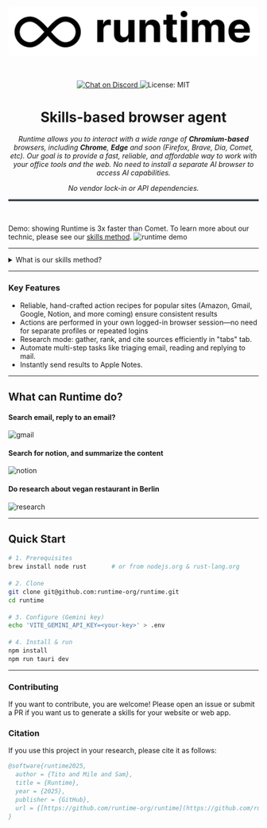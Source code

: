 <a id="top"></a>

<img src="./public/logo/logo_runtime.png" alt="Runtime" width="full" style="border-radius: 5px;"/>

<div style="height: 32px;"></div>

<p align="center">
  <a href="https://discord.gg/AN4WZYXqR4">
    <img src="https://img.shields.io/discord/1298389425905991791?logo=discord&label=Discord&labelColor=2C2F33&color=5865F2" alt="Chat on Discord" />
  </a>
  <img alt="License: MIT" src="https://img.shields.io/badge/License-MIT-blue.svg" />
</p>

<div align="center">
  <h1>Skills-based browser agent</h1>
  <p>
    <em>
      Runtime allows you to interact with a wide range of <strong>Chromium-based</strong> browsers, including <strong>Chrome</strong>, <strong>Edge</strong> and soon (Firefox, Brave, Dia, Comet, etc). Our goal is to provide a fast, reliable, and affordable way to work with your office tools and the web. No need to install a separate AI browser to access AI capabilities.
    </em>
  </p>
  <p><em>No vendor lock-in or API dependencies.</em></p>
</div>


<div style="height:4px; background: #3C444D;"></div>
<div style="height: 32px;"></div>

Demo: showing Runtime is 3x faster than Comet. To learn more about our technic, please see our [skills method](/SKILLS.md).
![runtime demo](https://github.com/runtime-org/resources/blob/main/demos/runtime.gif?raw=true)


---
<details> 
<summary> What is our skills method? </summary>

Previous AI browser agents (such as Comet, Dia, Genspark, browser-use, or browserbase) rely heavily on the DOM at execution time and manipulate it using heuristic methods. This approach makes processing requests slow.

We took a different approach: instead of manipulating the DOM at runtime/render-time, we use the tag attributes present in the DOM after the initial rendering by Blink. These attributes serve as gateways to locate elements such as `button`, `a`, `div`, `span`, and others.

We call these "skills." Every website has a set of predefined actions that a human can perform. For example, on amazon.com, the basic functions a user might perform include:  
 - searching for products, 
 - reading product information (such as title, price, discount, delivery time, rating, comments, etc.), 
 - adding items to the cart, 
 - viewing the cart, 
 - tracking deliveries, 
 - and more.

By leveraging predefined skills instead of interacting with the live DOM, we achieve significant speed improvements. This approach also removes the need for the LLM to reason about which button to click or which element to hover over. 

Important: While we recognize that this method is not infinitely scalable, we have developed a solution to address scalability challenges and will be sharing more details soon. Follow us for updates!

A single skills of amazon.* are:

```json
{
    "name": "search_products",
    "description": "Search for a product on Amazon. this skill will take the user query as input, and perform the search on amazon.com and it will return the list of results of products.",
    "input":  { "text": "string" },
    "output": "results",
    "steps": [
    { "action": "navigate_to_url", "url": "https://www.amazon.com" },
    { "action": "wait_for_selector", "selector": "#twotabsearchtextbox" },
    { "action": "click",              "selector": "#twotabsearchtextbox" },
    { "action": "type",               "selector": "#twotabsearchtextbox", "input_key": "text" },
    { "action": "press_enter" },
    { "action": "wait_for_selector",  "selector": "div[data-component-type='s-search-result'][data-asin]:not([data-asin=''])" },
    { "action": "scroll_down",        "times": 3 },
    {
        "action":     "extract_list",
        "selector":   "div[data-component-type='s-search-result'][data-asin]:not([data-asin=''])",
        "schema": {
        "asin": "@data-asin",
        "title": "[data-cy='title-recipe'] a h2::text",
        "price": "[data-cy='price-recipe'] .a-row [aria-describedby='price-link'] .a-price .a-offscreen::text",
        "link": "[data-cy='title-recipe'] a::href"
        },
        "output_key": "results"
    }
    ]
}
```
</details>


----

### Key Features

- Reliable, hand-crafted action recipes for popular sites (Amazon, Gmail, Google, Notion, and more coming) ensure consistent results
- Actions are performed in your own logged-in browser session—no need for separate profiles or repeated logins
- Research mode: gather, rank, and cite sources efficiently in "tabs" tab.
- Automate multi-step tasks like triaging email, reading and replying to mail.
- Instantly send results to Apple Notes.


---

## What can Runtime do?

#### Search email, reply to an email?
![gmail](https://github.com/runtime-org/resources/blob/main/demos/gmail.gif?raw=true)

#### Search for notion, and summarize the content
![notion](https://github.com/runtime-org/resources/blob/main/demos/notion.gif?raw=true)

#### Do research about vegan restaurant in Berlin
![research](https://github.com/runtime-org/resources/blob/main/demos/research.gif?raw=true)

---

## Quick Start

```bash
# 1. Prerequisites
brew install node rust       # or from nodejs.org & rust-lang.org

# 2. Clone
git clone git@github.com:runtime-org/runtime.git
cd runtime

# 3. Configure (Gemini key)
echo 'VITE_GEMINI_API_KEY=<your-key>' > .env

# 4. Install & run
npm install
npm run tauri dev
```

---
### Contributing

If you want to contribute, you are welcome! Please open an issue or submit a PR if you want us to generate a skills for your website or web app.

### Citation

If you use this project in your research, please cite it as follows:

```bibtex
@software{runtime2025,
  author = {Tito and Mile and Sam},
  title = {Runtime},
  year = {2025},
  publisher = {GitHub},
  url = {[https://github.com/runtime-org/runtime](https://github.com/runtime-org/runtime)}
}
```